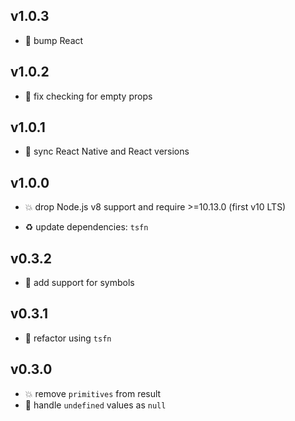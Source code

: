 ## v1.0.3

* 🐞 bump React

## v1.0.2

* 🐞 fix checking for empty props

## v1.0.1

* 🐞 sync React Native and React versions

## v1.0.0

* 💥 drop Node.js v8 support and require >=10.13.0 (first v10 LTS)

* ♻️ update dependencies: `tsfn`

## v0.3.2

* 🐞 add support for symbols

## v0.3.1

* 🐞 refactor using `tsfn`

## v0.3.0

* 💥 remove `primitives` from result
* 🐞 handle `undefined` values as `null`
